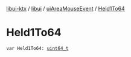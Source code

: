 [libui-ktx](../../index.md) / [libui](../index.md) / [uiAreaMouseEvent](index.md) / [Held1To64](./-held1-to64.md)

# Held1To64

`var Held1To64: `[`uint64_t`](../../platform.posix/uint64_t.md)